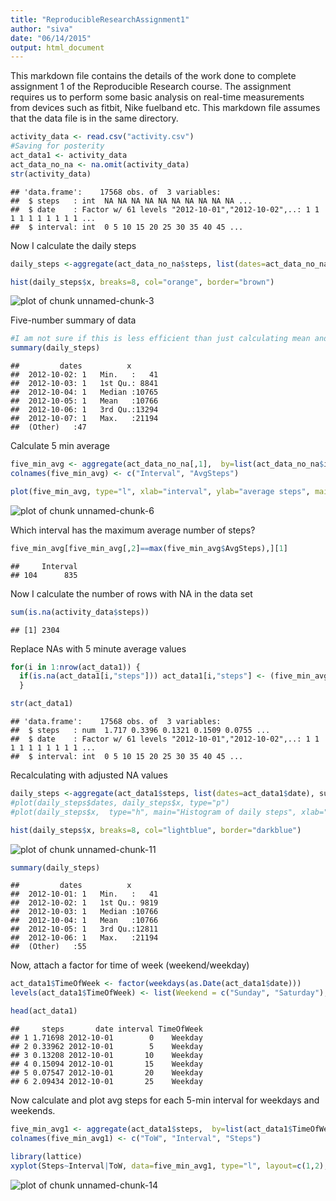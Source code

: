 ```yaml
---
title: "ReproducibleResearchAssignment1"
author: "siva"
date: "06/14/2015"
output: html_document
---
```

This markdown file contains the details of the work done to complete assignment 1 of the Reproducible Research course. The assignment requires us to perform some basic analysis on  real-time  measurements from devices such as fitbit, Nike fuelband etc.
This markdown file assumes that the data file is in the same directory.


```r
activity_data <- read.csv("activity.csv")
#Saving for posterity
act_data1 <- activity_data
act_data_no_na <- na.omit(activity_data)
str(activity_data)
```

```
## 'data.frame':	17568 obs. of  3 variables:
##  $ steps   : int  NA NA NA NA NA NA NA NA NA NA ...
##  $ date    : Factor w/ 61 levels "2012-10-01","2012-10-02",..: 1 1 1 1 1 1 1 1 1 1 ...
##  $ interval: int  0 5 10 15 20 25 30 35 40 45 ...
```

Now I calculate the daily steps

```r
daily_steps <-aggregate(act_data_no_na$steps, list(dates=act_data_no_na$date), sum)
```


```r
hist(daily_steps$x, breaks=8, col="orange", border="brown")
```

![plot of chunk unnamed-chunk-3](figure/unnamed-chunk-3.png) 

Five-number summary of data

```r
#I am not sure if this is less efficient than just calculating mean and median of the steps attribute
summary(daily_steps)
```

```
##         dates          x        
##  2012-10-02: 1   Min.   :   41  
##  2012-10-03: 1   1st Qu.: 8841  
##  2012-10-04: 1   Median :10765  
##  2012-10-05: 1   Mean   :10766  
##  2012-10-06: 1   3rd Qu.:13294  
##  2012-10-07: 1   Max.   :21194  
##  (Other)   :47
```

Calculate 5 min average

```r
five_min_avg <- aggregate(act_data_no_na[,1],  by=list(act_data_no_na$interval), FUN=mean)
colnames(five_min_avg) <- c("Interval", "AvgSteps")
```


```r
plot(five_min_avg, type="l", xlab="interval", ylab="average steps", main="Avg. Number of steps per 5-min interval")
```

![plot of chunk unnamed-chunk-6](figure/unnamed-chunk-6.png) 

Which interval has the maximum average number of steps?

```r
five_min_avg[five_min_avg[,2]==max(five_min_avg$AvgSteps),][1]
```

```
##     Interval
## 104      835
```

Now I calculate the number of rows with NA in the data set

```r
sum(is.na(activity_data$steps))
```

```
## [1] 2304
```

Replace NAs with 5 minute average values 

```r
for(i in 1:nrow(act_data1)) {
  if(is.na(act_data1[i,"steps"])) act_data1[i,"steps"] <- (five_min_avg[five_min_avg["Interval"]==act_data1[i,"interval"], "AvgSteps"])
  }

str(act_data1)
```

```
## 'data.frame':	17568 obs. of  3 variables:
##  $ steps   : num  1.717 0.3396 0.1321 0.1509 0.0755 ...
##  $ date    : Factor w/ 61 levels "2012-10-01","2012-10-02",..: 1 1 1 1 1 1 1 1 1 1 ...
##  $ interval: int  0 5 10 15 20 25 30 35 40 45 ...
```



Recalculating with adjusted NA values

```r
daily_steps <-aggregate(act_data1$steps, list(dates=act_data1$date), sum)
#plot(daily_steps$dates, daily_steps$x, type="p")
#plot(daily_steps$x,  type="h", main="Histogram of daily steps", xlab="days since beginning", ylab="Number of Steps")
```


```r
hist(daily_steps$x, breaks=8, col="lightblue", border="darkblue")
```

![plot of chunk unnamed-chunk-11](figure/unnamed-chunk-11.png) 

```r
summary(daily_steps)
```

```
##         dates          x        
##  2012-10-01: 1   Min.   :   41  
##  2012-10-02: 1   1st Qu.: 9819  
##  2012-10-03: 1   Median :10766  
##  2012-10-04: 1   Mean   :10766  
##  2012-10-05: 1   3rd Qu.:12811  
##  2012-10-06: 1   Max.   :21194  
##  (Other)   :55
```

Now, attach a factor for time of week (weekend/weekday)

```r
act_data1$TimeOfWeek <- factor(weekdays(as.Date(act_data1$date)))
levels(act_data1$TimeOfWeek) <- list(Weekend = c("Sunday", "Saturday"), Weekday=c("Monday", "Tuesday", "Wednesday", "Thursday", "Friday"))

head(act_data1)
```

```
##     steps       date interval TimeOfWeek
## 1 1.71698 2012-10-01        0    Weekday
## 2 0.33962 2012-10-01        5    Weekday
## 3 0.13208 2012-10-01       10    Weekday
## 4 0.15094 2012-10-01       15    Weekday
## 5 0.07547 2012-10-01       20    Weekday
## 6 2.09434 2012-10-01       25    Weekday
```

Now calculate and plot avg steps for each 5-min interval for weekdays and weekends.

```r
five_min_avg1 <- aggregate(act_data1$steps,  by=list(act_data1$TimeOfWeek, act_data1$interval), FUN=mean)
colnames(five_min_avg1) <- c("ToW", "Interval", "Steps")
```

```r
library(lattice)
xyplot(Steps~Interval|ToW, data=five_min_avg1, type="l", layout=c(1,2), main="Comparison of Avg. Steps for Weekends and Weekdays", grid=TRUE)
```

![plot of chunk unnamed-chunk-14](figure/unnamed-chunk-14.png) 

